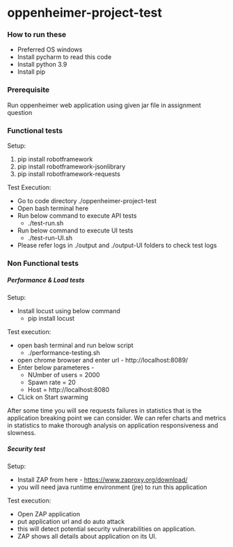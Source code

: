 # oppenheimer-project-test

### How to run these

- Preferred OS windows
- Install pycharm to read this code
- Install python 3.9
- Install pip

### Prerequisite

Run oppenheimer web application using given jar file in assignment question

### Functional tests

Setup:

1. pip install robotframework
2. pip install robotframework-jsonlibrary
3. pip install robotframework-requests

Test Execution:
- Go to code directory ./oppenheimer-project-test
- Open bash terminal here
- Run below command to execute API tests
  - ./test-run.sh
- Run below command to execute UI tests
  - ./test-run-UI.sh
- Please refer logs in ./output and ./output-UI folders to check test logs

### Non Functional tests

##### Performance & Load tests

Setup:
- Install locust using below command
  - pip install locust
  
Test execution:
- open bash terminal and run below script
  - ./performance-testing.sh
- open chrome browser and enter url - http://localhost:8089/
- Enter below parameteres - 
  - NUmber of users = 2000
  - Spawn rate = 20
  - Host = http://localhost:8080
- CLick on Start swarming

After some time you will see requests failures in statistics that is the application breaking point we can consider.
We can refer charts and metrics in statistics to make thorough analysis on application responsiveness and slowness.

##### Security test
Setup:
- Install ZAP from here - https://www.zaproxy.org/download/
- you will need java runtime environment (jre) to run this application

Test execution:
- Open ZAP application
- put application url and do auto attack 
- this will detect potential security vulnerabilities on application.
- ZAP shows all details about application on its UI.



